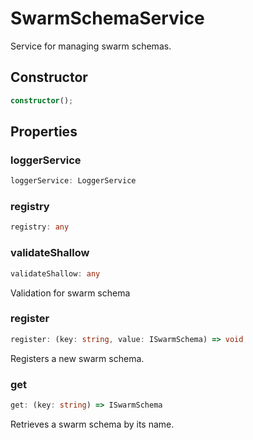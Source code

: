 # SwarmSchemaService

Service for managing swarm schemas.

## Constructor

```ts
constructor();
```

## Properties

### loggerService

```ts
loggerService: LoggerService
```

### registry

```ts
registry: any
```

### validateShallow

```ts
validateShallow: any
```

Validation for swarm schema

### register

```ts
register: (key: string, value: ISwarmSchema) => void
```

Registers a new swarm schema.

### get

```ts
get: (key: string) => ISwarmSchema
```

Retrieves a swarm schema by its name.
